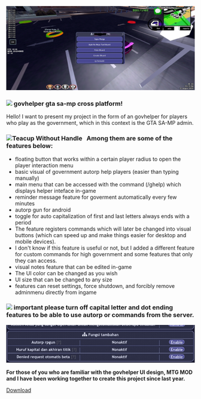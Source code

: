 <img src="prev.jpg" />

### <img src="https://user-images.githubusercontent.com/74038190/213844263-a8897a51-32f4-4b3b-b5c2-e1528b89f6f3.png" width="25px" /> govhelper gta sa-mp cross platform! &nbsp;


Hello! I want to present my project in the form of an govhelper for players who play as the government, which in this context is the GTA SA-MP admin. 

### <img src="https://user-images.githubusercontent.com/74038190/216120974-24a76b31-7f39-41f1-a38f-b3c1377cc612.png" alt="Teacup Without Handle" width="20" /> &nbsp; Among them are some of the features below:

- floating button that works within a certain player radius to open the player interaction menu
- basic visual of government autorp help players (easier than typing manually)
- main menu that can be accessed with the command (/ghelp) which displays helper inteface in-game
- reminder message feature for goverment automatically every few minutes
- autorp gun for android
- toggle for auto capitalization of first and last letters always ends with a period
- The feature registers commands which will later be changed into visual buttons (which can speed up and make things easier for desktop and mobile devices).
- I don't know if this feature is useful or not, but I added a different feature for custom commands for high government and some features that only they can access.
- visual notes feature that can be edited in-game
- The UI color can be changed as you wish
- UI size that can be changed to any size
- features can reset settings, force shutdown, and forcibly remove adminmenu directly from ingame

### <img src="https://user-images.githubusercontent.com/74038190/213844263-a8897a51-32f4-4b3b-b5c2-e1528b89f6f3.png" width="25px" /> important please turn off capital letter and dot ending features to be able to use autorp or commands from the server.
<img src="import.jpg" />

**For those of you who are familiar with the govhelper UI design, MTG MOD and I have been working together to create this project since last year.**

<a href="https://www.mediafire.com/file/c016gyxqhqw7t64/GovHelper_beta.lua/file" target="_blank">Download</a>

